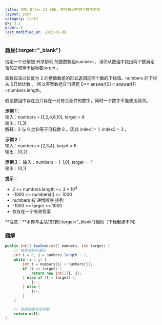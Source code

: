 ```yaml
---
title: 剑指 Offer II 006. 排序数组中两个数字之和
layout: post
category: lcof2
pk: 3.1
order: 6
last_modified_at: 2022-01-06
---
```


### [题目](https://leetcode.cn/problems/kLl5u1/){:target="_blank"}

给定一个已按照 升序排列 的整数数组numbers ，请你从数组中找出两个数满足相加之和等于目标数target 。

函数应该以长度为 2 的整数数组的形式返回这两个数的下标值。numbers 的下标 从 0开始计数 ，
所以答案数组应当满足 0<= answer[0] < answer[1] <numbers.length。

假设数组中存在且只存在一对符合条件的数字，同时一个数字不能使用两次。



**示例 1：**  
输入：numbers = [1,2,4,6,10], target = 8  
输出：[1,3]  
解释：2 与 6 之和等于目标数 8 。因此 index1 = 1, index2 = 3 。

**示例 2：**  
输入：numbers = [2,3,4], target = 6  
输出：[0,2]

**示例 3：**
输入：numbers = [-1,0], target = -1  
输出：[0,1]

**提示：**
- 2 <= numbers.length <= 3 * 10<sup>4</sup>
- -1000 <= numbers[i] <= 1000
- numbers 按 递增顺序 排列
- -1000 <= target <= 1000
- 仅存在一个有效答案

**注意：**本题与主站[167题](https://leetcode.cn/problems/two-sum-ii-input-array-is-sorted/){:target="_blank"}相似（下标起点不同）

### 题解

```java
public int[] twoSum(int[] numbers, int target) {
    // 使用双指针遍历
    int i = 0, j = numbers.length - 1;
    while (i < j) {
        int t = numbers[i] + numbers[j];
        if (t == target) {
            return new int[]{i, j};
        } else if (t > target) {
            j--;
        } else {
            i++;
        }
    }

    // 根据题意肯定有解
    return null;
}
```